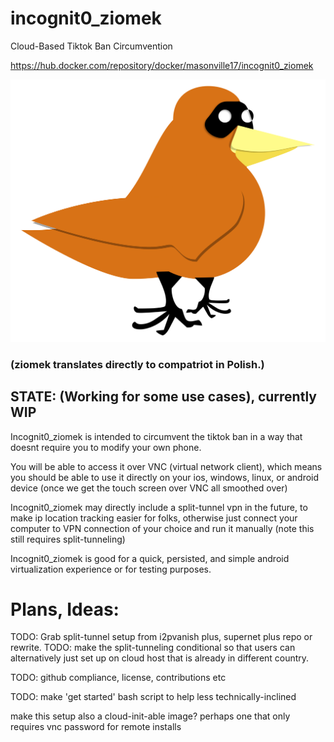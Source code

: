 # incognit0_ziomek
Cloud-Based Tiktok Ban Circumvention

https://hub.docker.com/repository/docker/masonville17/incognit0_ziomek

[![incognit0_ziomek youtube](media/incognit0_ziomek.png)](https://www.youtube.com/shorts/781yoclzkcg)


### (ziomek translates directly to compatriot in Polish.)
## STATE: (Working for some use cases), currently WIP

Incognit0_ziomek is intended to circumvent the tiktok ban in a way that doesnt require you to modify your own phone.

You will be able to access it over VNC (virtual network client), which means you should be able to use it directly on your ios, windows, linux, or android device (once we get the touch screen over VNC all smoothed over)

Incognit0_ziomek may directly include a split-tunnel vpn in the future, to make ip location tracking easier for folks, otherwise just connect your computer to VPN connection of your choice and run it manually (note this still requires split-tunneling)

Incognit0_ziomek is good for a quick, persisted, and simple android virtualization experience or for testing purposes.

# Plans, Ideas:

TODO: Grab split-tunnel setup from i2pvanish plus, supernet plus repo or rewrite.
TODO: make the split-tunneling conditional so that users can alternatively just set up on cloud host that is already in different country.

TODO: github compliance, license, contributions etc

TODO: make 'get started' bash script to help less technically-inclined

make this setup also a cloud-init-able image? perhaps one that only requires vnc password for remote installs